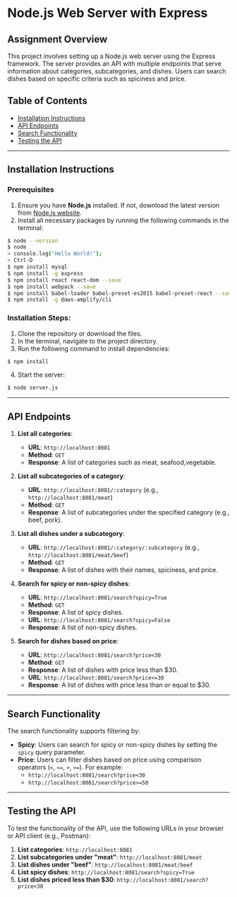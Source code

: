 # Node.js Web Server with Express

## Assignment Overview

This project involves setting up a Node.js web server using the Express framework. The server provides an API with multiple endpoints that serve information about categories, subcategories, and dishes. Users can search dishes based on specific criteria such as spiciness and price.

## Table of Contents

- [Installation Instructions](#installation-instructions)
- [API Endpoints](#api-endpoints)
- [Search Functionality](#search-functionality)
- [Testing the API](#testing-the-api)
---

## Installation Instructions

### Prerequisites
1. Ensure you have **Node.js** installed. If not, download the latest version from [Node.js website](https://nodejs.org/).
2. Install all necessary packages by running the following commands in the terminal:

```bash
$ node --version
$ node
> console.log("Hello World!");
> Ctrl-D
$ npm install mysql
$ npm install -g express
$ npm install react react-dom --save
$ npm install webpack --save
$ npm install babel-loader babel-preset-es2015 babel-preset-react --save
$ npm install -g @aws-amplify/cli
```

### Installation Steps:
1. Clone the repository or download the files.
2. In the terminal, navigate to the project directory.
3. Run the following command to install dependencies:
```bash
$ npm install
```

4. Start the server:
```bash
$ node server.js
```

---

## API Endpoints

1. **List all categories**:
    - **URL**: `http://localhost:8081`
    - **Method**: `GET`
    - **Response**: A list of categories such as meat, seafood,vegetable.

2. **List all subcategories of a category**:
    - **URL**: `http://localhost:8081/:category` (e.g., `http://localhost:8081/meat`)
    - **Method**: `GET`
    - **Response**: A list of subcategories under the specified category (e.g., beef, pork).

3. **List all dishes under a subcategory**:
    - **URL**: `http://localhost:8081/:category/:subcategory` (e.g., `http://localhost:8081/meat/beef`)
    - **Method**: `GET`
    - **Response**: A list of dishes with their names, spiciness, and price.

4. **Search for spicy or non-spicy dishes**:
    - **URL**: `http://localhost:8081/search?spicy=True`
    - **Method**: `GET`
    - **Response**: A list of spicy dishes.
    - **URL**: `http://localhost:8081/search?spicy=False`
    - **Response**: A list of non-spicy dishes.

5. **Search for dishes based on price**:
    - **URL**: `http://localhost:8081/search?price<30`
    - **Method**: `GET`
    - **Response**: A list of dishes with price less than $30.
    - **URL**: `http://localhost:8081/search?price<=30`
    - **Response**: A list of dishes with price less than or equal to $30.

---

## Search Functionality

The search functionality supports filtering by:

- **Spicy**: Users can search for spicy or non-spicy dishes by setting the `spicy` query parameter.
- **Price**: Users can filter dishes based on price using comparison operators (`<`, `<=`, `>`, `>=`). For example:
  - `http://localhost:8081/search?price<30`
  - `http://localhost:8081/search?price>=50`

---

## Testing the API

To test the functionality of the API, use the following URLs in your browser or API client (e.g., Postman):

1. **List categories**: `http://localhost:8081`
2. **List subcategories under "meat"**: `http://localhost:8081/meat`
3. **List dishes under "beef"**: `http://localhost:8081/meat/beef`
4. **List spicy dishes**: `http://localhost:8081/search?spicy=True`
5. **List dishes priced less than $30**: `http://localhost:8081/search?price<30`






